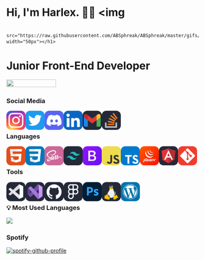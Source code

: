 ### <h1>Hi, I'm Harlex. 🖤🤍 <a href="https://github.com/Harlexq/"> </a> <img
        src="https://raw.githubusercontent.com/ABSphreak/ABSphreak/master/gifs/Hi.gif" width="50px"></h1>

# Junior Front-End Developer

<img src="https://komarev.com/ghpvc/?username=Harlexq&style=plastic" width="130" height="20" />


### Social Media

<a href="https://www.instagram.com/harlex0/"><img align="left" src="https://raw.githubusercontent.com/tandpfun/skill-icons/main/icons/Instagram.svg" height="50" width="50"></a>
<a href="https://twitter.com/harlexq"><img align="left" src="https://raw.githubusercontent.com/tandpfun/skill-icons/main/icons/Twitter.svg" height="50" width="50"></a>
<a href="https://discord.com/users/993962557327015946"><img align="left" src="https://raw.githubusercontent.com/tandpfun/skill-icons/main/icons/Discord.svg" height="50" width="50"></a>
<a href="https://www.linkedin.com/in/serhan-bakir/"><img align="left" src="https://raw.githubusercontent.com/tandpfun/skill-icons/main/icons/LinkedIn.svg" height="50" width="50"></a>
<a href="mailto:serhan@serhanbakir.com.tr"><img align="left" src="https://raw.githubusercontent.com/tandpfun/skill-icons/main/icons/Gmail-Dark.svg" height="50" width="50"></a>
<a href="https://stackoverflow.com/users/20511079/serhan-bakır"><img align="left" src="https://raw.githubusercontent.com/tandpfun/skill-icons/main/icons/StackOverflow-Dark.svg" height="50" width="50"></a>
<br />
<br />

### Languages

<img width="50" height="50" align="left" src="https://raw.githubusercontent.com/tandpfun/skill-icons/main/icons/HTML.svg">
<img width="50" height="50" align="left" src="https://raw.githubusercontent.com/tandpfun/skill-icons/main/icons/CSS.svg">
<img width="50" height="50" align="left" src="https://raw.githubusercontent.com/tandpfun/skill-icons/main/icons/Sass.svg">
<img width="50" height="50" align="left" src="https://raw.githubusercontent.com/tandpfun/skill-icons/main/icons/TailwindCSS-Dark.svg">
<img width="50" height="50" align="left" src="https://raw.githubusercontent.com/tandpfun/skill-icons/main/icons/Bootstrap.svg">
<img width="50" height="50" align="left" src="https://raw.githubusercontent.com/tandpfun/skill-icons/main/icons/JavaScript.svg">
<img width="50" height="50" align="left" src="https://raw.githubusercontent.com/tandpfun/skill-icons/main/icons/TypeScript.svg">
<img width="50" height="50" align="left" src="https://raw.githubusercontent.com/tandpfun/skill-icons/main/icons/JQuery.svg">
<img width="50" height="50" align="left" src="https://raw.githubusercontent.com/tandpfun/skill-icons/main/icons/Angular-Dark.svg">
<img width="50" height="50" align="left" src="https://raw.githubusercontent.com/tandpfun/skill-icons/main/icons/Git.svg">
<br />
<br />


### Tools

<img width="50" height="50" align="left" src="https://raw.githubusercontent.com/tandpfun/skill-icons/main/icons/VSCode-Dark.svg">
<img width="50" height="50" align="left" src="https://raw.githubusercontent.com/tandpfun/skill-icons/main/icons/VisualStudio-Dark.svg">
<img width="50" height="50" align="left" src="https://raw.githubusercontent.com/tandpfun/skill-icons/main/icons/Github-Dark.svg">
<img width="50" height="50" align="left" src="https://raw.githubusercontent.com/tandpfun/skill-icons/main/icons/Figma-Dark.svg">
<img width="50" height="50" align="left" src="https://raw.githubusercontent.com/tandpfun/skill-icons/main/icons/Photoshop.svg">
<img width="50" height="50" align="left" src="https://raw.githubusercontent.com/tandpfun/skill-icons/main/icons/Linux-Dark.svg">
<img width="50" height="50" align="left" src="https://raw.githubusercontent.com/tandpfun/skill-icons/main/icons/Wordpress.svg">
<br />
<br />

### 💡 Most Used Languages

<detalis>
    <img src="https://github-readme-stats.vercel.app/api/top-langs/?username=Harlexq&layout=compact" width=500>
</detalis>

### Spotify

[![spotify-github-profile](https://spotify-github-profile.vercel.app/api/view?uid=f8roobep6rltogx34it1z1ix9&cover_image=true&theme=default&show_offline=false&background_color=000000&interchange=false&bar_color=53b14f&bar_color_cover=false)](https://spotify-github-profile.vercel.app/api/view?uid=f8roobep6rltogx34it1z1ix9&redirect=true)

